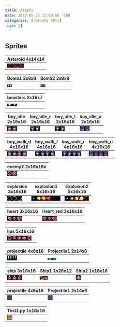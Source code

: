 ```yaml
---
title: Assets
date: 2022-05-23 12:00:00 -500
categories: [retroPy APIs]
tags: []
---
```


## Sprites

| Asteroid 4x14x14 | 
|-|
| ![img-description](/assets/img/asteroid.png) |


| Bomb1 2x8x8 | Bomb2 2x8x8 |
|-|-|
| ![img-description](/assets/img/bomb_1.png) | ![img-description](/assets/img/bomb_2.png) |

| boosters 2x16x7 |
|-|
| ![img-description](/assets/img/boosters.png)

| boy_idle <br> 2x16x16 | boy_idle_r <br> 2x16x16 | boy_idle_l <br> 2x16x16 | boy_idle_u <br> 2x16x16 |
|-|-|-|-|
| ![img-description](/assets/img/boy_idle.png) | ![img-description](/assets/img/boy_idle_l.png)| ![img-description](/assets/img/boy_idle_r.png) | ![img-description](/assets/img/boy_idle_u.png) |

| boy_walk_d <br> 4x16x16 | boy_walk_l <br> 4x16x16 | boy_walk_r <br> 4x16x16 | boy_walk_u <br> 4x16x16 |
|-|-|-|-|
| ![img-description](/assets/img/boy_walk_d.png) | ![img-description](/assets/img/boy_walk_l.png) | ![img-description](/assets/img/boy_walk_r.png) | ![img-description](/assets/img/boy_walk_u.png) |

| enemy2 2x16x16x |
|-|
| ![img-description](/assets/img/enemy2.png) |

| explosion <br> 3x16x16 | explosion1 <br> 6x16x16 | Explosion2 <br> 5x16x16 |
|-|-|-|
| ![img-description](/assets/img/explosion.png) | ![img-description](/assets/img/explosion1.png) | ![img-description](/assets/img/explosion2.png) |

| heart 3x16x16 | Heart_red 3x16x16 |
|-|-|
| ![img-description](/assets/img/heart.png) | ![img-description](/assets/img/heart_red.png) |

| lips 5x16x16 |
|-|
| ![img-description](/assets/img/lips.png) |

| projectile 4x8x16 | Projectile1 2x14x6 |
|-|-|
| ![img-description](/assets/img/projectile.png) | ![img-description](/assets/img/projectile1.png) |

| ship 3x16x16 | Ship1 1x26x12 | Ship2 1x16x16 |
|-|-|-|
| ![img-description](/assets/img/ship.png) | ![img-description](/assets/img/ship1.png) | ![img-description](/assets/img/ship2.png) |

| projectile 4x8x16 | Projectile1 2x14x6 |
|-|-|
| ![img-description](/assets/img/Wall1.png) | ![img-description](/assets/img/Wall2.png) |

| Test1.py 1x16x16 |
|-|
| ![img-description](/assets/img/Test1.png) |

